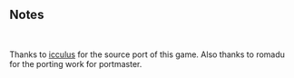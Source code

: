 ## Notes
<br/>

Thanks to [icculus](https://icculus.org/rott/) for the source port of this game.  Also thanks to romadu for the porting work for portmaster.
<br/>

